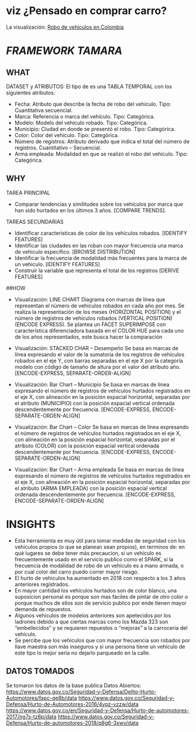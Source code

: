 # viz ¿Pensado en comprar carro?

La visualización: [Robo de vehículos en Colombia](https://public.tableau.com/profile/yureimacv#!/vizhome/Robo_auntos_Colombia/Dashboard1?publish=yes)


# *FRAMEWORK TAMARA*

## WHAT
DATASET y ATRIBUTOS:
El tipo de  es una TABLA TEMPORAL con los siguientes atributos:
  * Fecha: Atributo que describe la fecha de robo del vehículo. Tipo: Cuantitativa secuencial.
  * Marca: Referencia o marca del vehículo. Tipo: Categórica.
  * Modelo: Modelo del vehículo robado. Tipo: Categórica.
  * Municipio: Ciudad en donde se presentó el robo. Tipo: Categórica.
  * Color: Color del vehículo. Tipo: Categórica.
  * Número de registros: Atributo derivado que indica el total del número de registros. Cuantitativo – Secuencial.
  * Arma empleada: Modalidad en que se realizó el robo del vehículo. Tipo: Categórica.

## WHY	
TAREA PRINCIPAL	
  * Comparar tendencias y similitudes sobre los vehículos por marca que han sido hurtados en los últimos 3 años. [COMPARE       TRENDS].

TAREAS SECUNDARIAS
  * Identificar caracteristicas de color de los vehículos robados. [IDENTIFY FEATURES]
  * Identificar las ciudades en las roban con mayor frecuencia una marca de vehiculo específico. [BROWSE DISTRIBUTION]
  * Identificar la frecuencia de modalidad más frecuentes para la marca de un vehiculo. [IDENTIFY FEATURES]
  * Construir la variable que representa el total de los registros [DERIVE FEATURES]
  
##HOW
  * Visualización: LINE CHART
    Diagrama con marcas de línea que representan el número de vehículos robados en cada año por mes. Se realiza la    representación de los meses (HORIZONTAL POSITION) y el número de registros de vehículos robados (VERTICAL POSITION) (ENCODE EXPRESS). Se plantea un FACET SUPERIMPOSE con característica diferenciadora basada en el COLOR HUE para cada uno de los años representados, este busca hacer la comparación 
  
  * Visualización: STACKED CHAR – Desempeño
Se basa en marcas de línea expresando el valor de la sumatoria de los registros de vehículos robados en el eje Y, con barras separadas en el eje X por la categoría modelo con código de tamaño de altura por el valor del atributo año. [ENCODE-EXPRESS, SEPARATE-ORDER-ALIGN]

  * Visualización: Bar Chart – Municipio
Se basa en marcas de línea expresando el número de registros de vehículos hurtados registrados en el eje X, con alineación en la posición espacial horizontal, separadas por el atributo (MUNICIPIO) con la posición espacial vertical ordenada descendentemente por frecuencia. [ENCODE-EXPRESS, ENCODE-SEPARATE-ORDEN-ALIGN]

  * Visualización: Bar Chart – Color
Se basa en marcas de línea expresando el número de registros de vehículos hurtados registrados en el eje X, con alineación en la posición espacial horizontal, separadas por el atributo (COLOR) con la posición espacial vertical ordenada descendentemente por frecuencia. [ENCODE-EXPRESS, ENCODE-SEPARATE-ORDEN-ALIGN]

  * Visualización: Bar Chart – Arma empleada
Se basa en marcas de línea expresando el número de registros de vehículos hurtados registrados en el eje X, con alineación en la posición espacial horizontal, separadas por el atributo (ARMA EMPLEADA) con la posición espacial vertical ordenada descendentemente por frecuencia. [ENCODE-EXPRESS, ENCODE-SEPARATE-ORDEN-ALIGN]

# INSIGHTS
 * Esta herramienta es muy útil para tomar medidas de seguridad con los vehiculos propios (o que se planean sean propios), en terminos de: en qué lugares se debe tener más precaucion, si un vehículo es frecuentemente usado en el servicio publico como el SPARK, si la frecuencia de modalidad de robo de un vehiculo es a mano armada, o por cual color del carro puedo correr mayor riesgo.
 * El hurto de vehiculos ha aumentado en 2018 con respecto a los 3 años anteriores registrados.
 * En mayor cantidad los vehiculos hurtados son de color blanco, una suposicion personal es porque son mas fáciles de pintar de otro color o porque muchos de ellos son de servicio publico por ende tienen mayor demanda de repuestos. 
 * Algunos vehiculos de modelos anteriores son apetecidos por los ladrones debido a que ciertas marcas como los Mazda 323 son “embellecidos” y se requieren repuestos o “mejoras” a la carroceria del vehículo. 
 * Se percibe que los vehículos que con mayor frecuencia son robados por llave maestra son más inseguros y si una persona tiene un vehículo de este tipo lo mejor seria no dejarlo parqueado en la calle.


## DATOS TOMADOS

Se tomaron los datos de la base publica Datos Abiertos:
  https://www.datos.gov.co/Seguridad-y-Defensa/Delito-Hurto-Automotores/fapc-qe8b/data
  https://www.datos.gov.co/Seguridad-y-Defensa/Hurto-de-Automotores-2016/4ypz-vzzw/data
  https://www.datos.gov.co/en/Seguridad-y-Defensa/Hurto-de-automotores-2017/ng7s-tz8p/data
  https://www.datos.gov.co/Seguridad-y-Defensa/Hurto-de-automotores-2018/q8g6-3xwv/data
  
